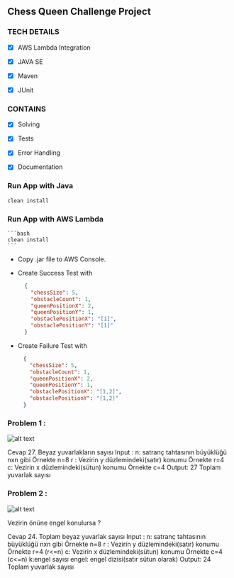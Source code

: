 ## Chess Queen Challenge Project
### TECH DETAILS
 - [x] AWS Lambda Integration
 
 - [x] JAVA SE

  - [x] Maven

  - [x] JUnit

### CONTAINS
  - [x] Solving

 - [x]  Tests

  - [x] Error Handling

  - [x] Documentation
  
  ### Run App with Java
  
  ```bash
  clean install
  ```
  ### Run App with AWS Lambda
  
    ```bash
    clean install
    ```
- Copy .jar file to AWS Console.
- Create Success Test with 

  ```json
    {
      "chessSize": 5,
      "obstacleCount": 1,
      "queenPositionX": 2,
      "queenPositionY": 1,
      "obstaclePositionX": "[1]",
      "obstaclePositionY": "[1]"
    }
    ```
  
 - Create Failure Test with 
 
 
```json
     {
       "chessSize": 5,
       "obstacleCount": 1,
       "queenPositionX": 2,
       "queenPositionY": 1,
       "obstaclePositionX": "[1,2]",
       "obstaclePositionY": "[1,2]"
     }
   ```


### Problem 1 :
![alt text](https://s3.amazonaws.com/hr-challenge-images/0/1485426500-a4039ebb00-chess1.png)


Cevap 27.
Beyaz yuvarlakların sayısı Input : n: satranç tahtasının büyüklüğü nxn gibi Örnekte n=8 r : Vezirin y düzlemindeki(satır) konumu Örnekte r=4 c: Vezirin x düzlemindeki(sütun) konumu Örnekte c=4 Output: 27 Toplam yuvarlak sayısı

### Problem 2 :

![alt text](https://s3.amazonaws.com/hr-challenge-images/0/1485459132-3fdc1f1ca3-chess_4_.png
)


Vezirin önüne engel konulursa ?

Cevap 24.
Toplam beyaz yuvarlak sayısı Input : n: satranç tahtasının büyüklüğü nxn gibi Örnekte n=8 r : Vezirin y düzlemindeki(satır) konumu Örnekte r=4 (r<=n) c: Vezirin x düzlemindeki(sütun) konumu Örnekte c=4 (c<=n) k:engel sayısı engel: engel dizisi(satır sütun olarak) Output: 24 Toplam yuvarlak sayısı